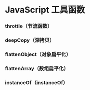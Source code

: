 # JavaScript 工具函数

### throttle（节流函数）
### deepCopy（深拷贝）
### flattenObject（对象扁平化）
### flattenArray（数组扁平化）
### instanceOf（instanceOf）